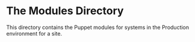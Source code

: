 # The Modules Directory

This directory contains the Puppet modules for systems in the Production environment for a site.
